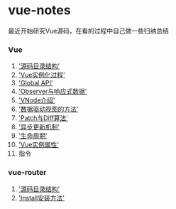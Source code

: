 # vue-notes

最近开始研究Vue源码，在看的过程中自己做一些归纳总结
### Vue
1. ['源码目录结构'](https://github.com/gitliyu/vue-notes/blob/master/notes/vue-index.md)
2. ['Vue实例化过程'](https://github.com/gitliyu/vue-notes/blob/master/notes/vue-define.md)
3. ['Global API'](https://github.com/gitliyu/vue-notes/blob/master/notes/vue-global-api.md)
4. ['Observer与响应式数据'](https://github.com/gitliyu/vue-notes/blob/master/notes/vue-observer.md)
5. ['VNode介绍'](https://github.com/gitliyu/vue-notes/blob/master/notes/vue-vnode.md)
6. ['数据驱动视图的方法'](https://github.com/gitliyu/vue-notes/blob/master/notes/vue-render.md)
7. ['Patch与Diff算法'](https://github.com/gitliyu/vue-notes/blob/master/notes/vue-vdom.md)
8. ['异步更新机制'](https://github.com/gitliyu/vue-notes/blob/master/notes/vue-nextTick.md)
9. ['生命周期'](https://github.com/gitliyu/vue-notes/blob/master/notes/vue-lifecycle.md)
10. ['Vue实例属性'](https://github.com/gitliyu/vue-notes/blob/master/notes/vue-attr.md) 
11. 指令

### vue-router
1. ['源码目录结构'](https://github.com/gitliyu/vue-notes/blob/master/notes/router-index.md)
2. ['Install安装方法'](https://github.com/gitliyu/vue-notes/blob/master/notes/router-install.md)
